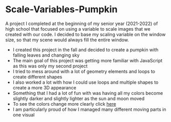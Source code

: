 # Scale-Variables-Pumpkin
A project I completed at the beginning of my senior year (2021-2022) of high school that focused on using a variable to scale images that we created with our code. I decided to base my scaling variable on the window size, so that my scene would always fill the entire window.

+ I created this project in the fall and decided to create a pumpkin with falling leaves and changing sky
+ The main goal of this project was getting more familiar with JavaScript as this was only my second project
+ I tried to mess around with a lot of geometry elements and loops to create different shapes
+ I also worked a lot with how I could use loops and multiple shapes to create a more 3D appearance
+ Something that I had a lot of fun with was having all my colors become slightly darker and slightly lighter as the sun and moon moved
+ To see the colors change more clearly click [here](https://editor.p5js.org/783170/sketches/O3fdjBUGg](https://editor.p5js.org/erinnicoledewitt/full/Ts6-F1zvn))
+ I am particularly proud of how I managed many different moving parts in one visual

